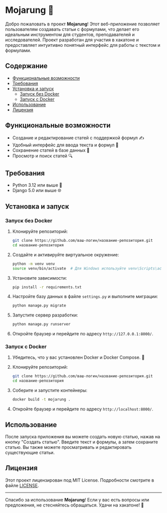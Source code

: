 # Mojarung 🎉

Добро пожаловать в проект **Mojarung**! Этот веб-приложение позволяет пользователям создавать статьи с формулами, что делает его идеальным инструментом для студентов, преподавателей и исследователей. Проект разработан для участия в хакатоне и предоставляет интуитивно понятный интерфейс для работы с текстом и формулами.

## Содержание

- [Функциональные возможности](#функциональные-возможности)
- [Требования](#требования)
- [Установка и запуск](#установка-и-запуск)
  - [Запуск без Docker](#запуск-без-docker)
  - [Запуск с Docker](#запуск-с-docker)
- [Использование](#использование)
- [Лицензия](#лицензия)

## Функциональные возможности

- Создание и редактирование статей с поддержкой формул ✍️
- Удобный интерфейс для ввода текста и формул 📄
- Сохранение статей в базе данных 💾
- Просмотр и поиск статей 🔍

## Требования

- Python 3.12 или выше 🐍
- Django 5.0 или выше 🌐

## Установка и запуск

### Запуск без Docker

1. Клонируйте репозиторий:

   ```bash
   git clone https://github.com/ваш-логин/название-репозитория.git
   cd название-репозитория
   ```

2. Создайте и активируйте виртуальное окружение:

   ```bash
   python -m venv venv
   source venv/bin/activate  # Для Windows используйте venv\Scripts\activate
   ```

3. Установите зависимости:

   ```bash
   pip install -r requirements.txt
   ```

4. Настройте базу данных в файле `settings.py` и выполните миграции:

   ```bash
   python manage.py migrate
   ```

5. Запустите сервер разработки:

   ```bash
   python manage.py runserver
   ```

7. Откройте браузер и перейдите по адресу `http://127.0.0.1:8000/`.

### Запуск с Docker

1. Убедитесь, что у вас установлен Docker и Docker Compose. 🐳

2. Клонируйте репозиторий:

   ```bash
   git clone https://github.com/ваш-логин/название-репозитория.git
   cd название-репозитория
   ```

3. Соберите и запустите контейнеры:

   ```bash
   docker build -t mojarung .
   ```

4. Откройте браузер и перейдите по адресу `http://localhost:8000/`.

## Использование

После запуска приложения вы можете создать новую статью, нажав на кнопку "Создать статью". Введите текст и формулы, а затем сохраните статью. Вы также можете просматривать и редактировать существующие статьи.

## Лицензия

Этот проект лицензирован под MIT License. Подробности смотрите в файле [LICENSE](LICENSE).

---

Спасибо за использование **Mojarung**! Если у вас есть вопросы или предложения, не стесняйтесь обращаться. Удачи на хакатоне! 🚀
